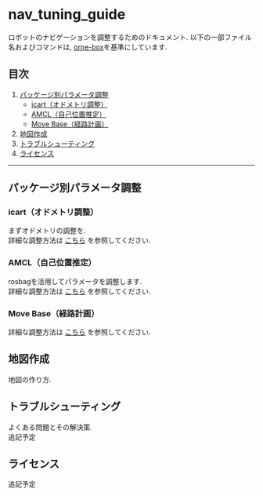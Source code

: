 # nav_tuning_guide
ロボットのナビゲーションを調整するためのドキュメント. 以下の一部ファイル名およびコマンドは, [orne-box](https://github.com/open-rdc/orne-box)を基準にしています.

## 目次

1. [パッケージ別パラメータ調整](#パッケージ別パラメータ調整)  
   - [icart（オドメトリ調整）](#icartオドメトリ調整) 
   - [AMCL（自己位置推定）](#amcl自己位置推定)  
   - [Move Base（経路計画）](#move-base経路計画)  
2. [地図作成](#地図作成)  
3. [トラブルシューティング](#トラブルシューティング)  
4. [ライセンス](#ライセンス)  

---

## パッケージ別パラメータ調整
### icart（オドメトリ調整）
まずオドメトリの調整を.  
詳細な調整方法は [こちら](./icart/icart_1.md) を参照してください. 

### AMCL（自己位置推定）
rosbagを活用してパラメータを調整します.  
詳細な調整方法は [こちら](./amcl/amcl_1.md) を参照してください. 

### Move Base（経路計画）

詳細な調整方法は [こちら](./move_base/move_base_1.md) を参照してください. 

## 地図作成
地図の作り方.  

## トラブルシューティング
よくある問題とその解決策.  
追記予定

## ライセンス
追記予定